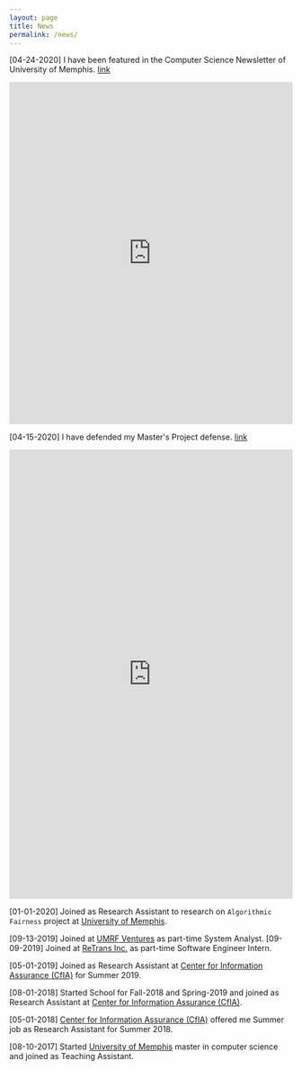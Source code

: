 ```yaml
---
layout: page
title: News
permalink: /news/
---
```


[04-24-2020] I have been featured in the Computer Science Newsletter of University of Memphis. [link](https://www.linkedin.com/feed/update/urn:li:activity:6659816117806120960/?commentUrn=urn%3Ali%3Acomment%3A(ugcPost%3A6659816116560412672%2C6660344281246642176))
<iframe src="https://www.linkedin.com/embed/feed/update/urn:li:share:6657037849554153472" allowfullscreen="" title="Embedded post" width="504" height="608" frameborder="0"></iframe>

[04-15-2020] I have defended my Master's Project defense. [link](https://www.linkedin.com/feed/update/urn:li:activity:6657037850204258304/)
<iframe src="https://www.linkedin.com/embed/feed/update/urn:li:share:6657037849554153472" allowfullscreen="" title="Embedded post" width="504" height="798" frameborder="0"></iframe>

[01-01-2020] Joined as Research Assistant to research on `Algorithmic Fairness` project at [University of Memphis](https://www.memphis.edu/).

[09-13-2019] Joined at [UMRF Ventures](http://umrfventures.com/about-us/) as part-time System Analyst.
[09-09-2019] Joined at [ReTrans Inc.](http://www.retrans.com/) as part-time Software Engineer Intern.

[05-01-2019] Joined as Research Assistant at [Center for Information Assurance (CfIA)](https://www.memphis.edu/cfia/) for Summer 2019.

[08-01-2018] Started School for Fall-2018 and Spring-2019 and joined as Research Assistant at [Center for Information Assurance (CfIA)](https://www.memphis.edu/cfia/).

[05-01-2018] [Center for Information Assurance (CfIA)](https://www.memphis.edu/cfia/) offered me Summer job as Research Assistant for Summer 2018.

[08-10-2017] Started [University of Memphis](https://www.memphis.edu/) master in computer science and joined as Teaching Assistant.




